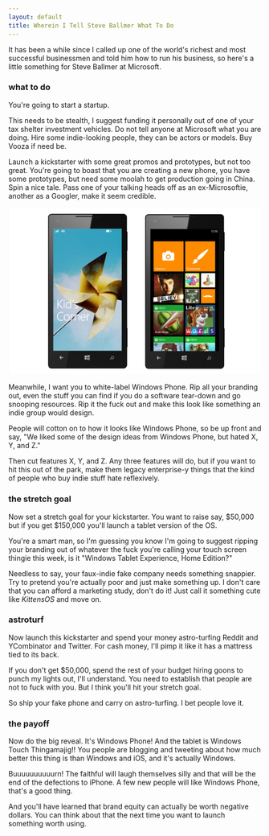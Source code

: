 ```yaml
---
layout: default
title: Wherein I Tell Steve Ballmer What To Do
---
```


It has been a while since I called up one of the world's richest and most successful businessmen and told him how to run his business, so here's a little something for Steve Ballmer at Microsoft.

### what to do

You're going to start a startup.

This needs to be stealth, I suggest funding it personally out of one of your tax shelter investment vehicles. Do not tell anyone at Microsoft what you are doing. Hire some indie-looking people, they can be actors or models. Buy Vooza if need be.

Launch a kickstarter with some great promos and prototypes, but not too great. You're going to boast that you are creating a new phone, you have some prototypes, but need some moolah to get production going in China. Spin a nice tale. Pass one of your talking heads off as an ex-Microsoftie, another as a Googler, make it seem credible.

![Windows Phone](/assets/images/windows-phone.jpg)

Meanwhile, I want you to white-label Windows Phone. Rip all your branding out, even the stuff you can find if you do a software tear-down and go snooping resources. Rip it the fuck out and make this look like something an indie group would design.

People will cotton on to how it looks like Windows Phone, so be up front and say, "We liked some of the design ideas from Windows Phone, but hated X, Y, and Z."

Then cut features X, Y, and Z. Any three features will do, but if you want to hit this out of the park, make them legacy enterprise-y things that the kind of people who buy indie stuff hate reflexively.

### the stretch goal

Now set a stretch goal for your kickstarter. You want to raise say, $50,000 but if you get $150,000 you'll launch a tablet version of the OS.

You're a smart man, so I'm guessing you know I'm going to suggest ripping your branding out of whatever the fuck you're calling your touch screen thingie this week, is it "Windows Tablet Experience, Home Edition?"

Needless to say, your faux-indie fake company needs something snappier. Try to pretend you're actually poor and just make something up. I don't care that you can afford a marketing study, don't do it! Just call it something cute like *KittensOS* and move on.

### astroturf

Now launch this kickstarter and spend your money astro-turfing Reddit and YCombinator and Twitter. For cash money, I'll pimp it like it has a mattress tied to its back.

If you don't get $50,000, spend the rest of your budget hiring goons to punch my lights out, I'll understand. You need to establish that people are not to fuck with you. But I think you'll hit your stretch goal.

So ship your fake phone and carry on astro-turfing. I bet people love it.

### the payoff

Now do the big reveal. It's Windows Phone! And the tablet is Windows Touch Thingamajig!! You people are blogging and tweeting about how much better this thing is than Windows and iOS, and it's actually Windows.

Buuuuuuuuuurn! The faithful will laugh themselves silly and that will be the end of the defections to iPhone. A few new people will like Windows Phone, that's a good thing.

And you'll have learned that brand equity can actually be worth negative dollars. You can think about that the next time you want to launch something worth using.